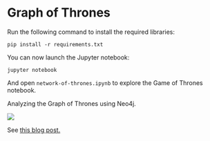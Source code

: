 # Graph of Thrones

Run the following command to install the required libraries:

```
pip install -r requirements.txt
```

You can now launch the Jupyter notebook:

```
jupyter notebook
```

And open `network-of-thrones.ipynb` to explore the Game of Thrones notebook.

Analyzing the Graph of Thrones using Neo4j.

![](http://www.lyonwj.com/public/img/graph-of-thrones.png)

See [this blog post.](http://www.lyonwj.com/2016/06/26/graph-of-thrones-neo4j-social-network-analysis/)
